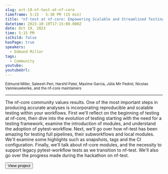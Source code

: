```yaml
---
slug: oct-19-nf-test-at-nf-core
timeframe: 5:15 - 5:30 PM (15 min)
title: "nf-test at nf-core: Empowering Scalable and Streamlined Testing"
datetime: 2023-10-19T17:15:00.000Z
date: Oct 19, 2023
time: 5:15 PM
isChild: false
hasPage: true
speakers:
  - Edmund Miller
tags:
  - Community
youtube: 
youtubeUrl: 
---
```

<div className="mb-4">
  <small className="typo-small">
    Edmund Miller, Sateesh Peri, Harshil Patel, Maxime Garcia, Júlia Mir Pedrol, Nicolas Vannieuwkerke, and the nf-core maintainers
  </small>
</div>

<hr className="border-t border-gray-50 mb-4 opacity-20" />

The nf-core community values results. One of the most important steps in producing accurate analyses is incorporating reproducible and scalable testing within your workflows. First we'll reflect on the beginning of testing at nf-core, then dive into the evolution of testing starting with the need for a testing framework, examine the introduction of modules, and understand the adoption of pytest-workflow. Next, we'll go over how nf-test has been amazing for testing full pipelines, their subworkflows and local modules. We'll examine some highlights such as snapshots, tags and the CI configuration. Finally, we'll talk about nf-core modules, and the necessity to support legacy pytest-workflow tests as we transition to nf-test. We'll also go over the progress made during the hackathon on nf-test.

<div>
  <Button to="https://github.com/nf-core/modules" variant="secondary" size="md" arrow>
    View project
  </Button>
</div>